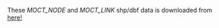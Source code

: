 These _MOCT\_NODE_ and _MOCT\_LINK_ shp/dbf data is downloaded from <a href="https://nodelink.its.go.kr/Common/download.aspx?mapPath=/FileData/Pds&fileName=[2016-11-16] 전국표준노드링크, 업데이트 리스트.zip">here!</a><br>
